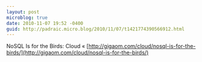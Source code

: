```yaml
---
layout: post
microblog: true
date: 2010-11-07 19:52 -0400
guid: http://padraic.micro.blog/2010/11/07/t1421774390566912.html
---
```

NoSQL Is for the Birds: Cloud « [http://gigaom.com/cloud/nosql-is-for-the-birds/](http://gigaom.com/cloud/nosql-is-for-the-birds/)
